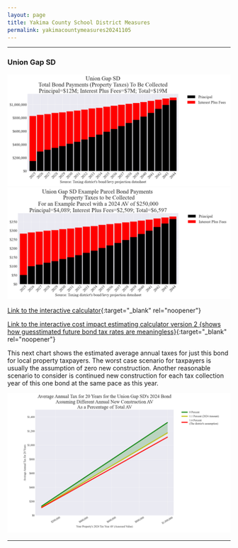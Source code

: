 ```yaml
---
layout: page
title: Yakima County School District Measures
permalink: yakimacountymeasures20241105
---
```


___

### Union Gap SD

![Union Gap SD bond totals chart](pagesManual/LeviesReport/20241105/UnionGap.png "Union Gap SD bond totals chart")
![Union Gap SD bond example parcel chart](pagesManual/LeviesReport/20241105/UnionGapParcel.png "Union Gap SD bond example parcel chart")

[Link to the interactive calculator](calculator_union_gap_20241105_enhanced){:target="_blank" rel="noopener"}

[Link to the interactive cost impact estimating calculator version 2 {shows how guesstimated future bond tax rates are meaningless}](table_union_gap_bond_20241105){:target="_blank" rel="noopener"}

This next chart shows the estimated average annual taxes for just this bond for local property taxpayers.  The worst case scenario for taxpayers is usually the assumption of zero new construction. Another reasonable scenario to consider is continued new construction for each tax collection year of this one bond at the same pace as this year.

![Union Gap SD average annual costs for different new construction rates](pagesManual/LeviesReport/20241105/UnionGapNewConstruction.png "Union Gap SD new construction chart")

___

